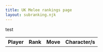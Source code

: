 ```yaml
---
title: UK Melee rankings page
layout: subranking.njk
---
```

test
<table id="uktb22" class="tb">
  <tr>
    <th>Player</th>
    <th>Rank</th>
    <th>Move</th>
    <th>Character/s</th>
  </tr>
</table>